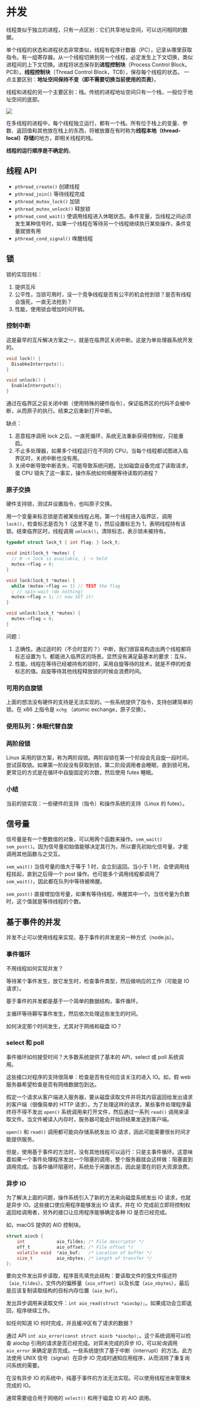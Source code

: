 # 并发

线程类似于独立的进程，只有一点区别：它们共享地址空间，可以访问相同的数据。

单个线程的状态和进程状态非常类似，线程有程序计数器（PC），记录从哪里获取指令。有一组寄存器。从一个线程切换到另一个线程，必定发生上下文切换，类似进程间的上下文切换。进程将状态保存到**进程控制块**（Process Control Block，PCB）。**线程控制块**（Thread Control Block，TCB），保存每个线程的状态。
一点主要区别：**地址空间保持不变（即不需要切换当前使用的页表）**。

线程和进程的另一个主要区别：栈。传统的进程地址空间只有一个栈，一般位于地址空间的底部。

![](process-thread.jpg)

在多线程的进程中，每个线程独立运行，都有一个栈。所有位于栈上的变量、参数、返回值和其他放在栈上的东西，将被放置在有时称为**线程本地（thread-local）存储**的地方，即相关线程的栈。

**线程的运行顺序是不确定的**。

## 线程 API

- `pthread_create()` 创建线程
- `pthread_join()` 等待线程完成
- `pthread_mutex_lock()` 加锁
- `pthread_mutex_unlock()` 释放锁
- `pthread_cond_wait()` 使调用线程进入休眠状态。条件变量，当线程之间必须发生某种信号时，如果一个线程在等待另一个线程继续执行某些操作，条件变量就很有用
- `pthread_cond_signal()` 唤醒线程

## 锁

锁的实现目标：

1. 提供互斥
2. 公平性，当锁可用时，没一个竞争线程是否有公平的机会抢到锁？是否有线程会饿死，一直无法抢到？
3. 性能，使用锁会增加时间开销。

### 控制中断

这是最早的互斥解决方案之一，就是在临界区关闭中断。这是为单处理器系统开发的。

```c
void lock() {
  DisabkeInterrputs();
}

void unlock() {
  EnableInterrputs();
}
```

通过在临界区之前关闭中断（使用特殊的硬件指令），保证临界区的代码不会被中断，从而原子的执行。结束之后重新打开中断。

缺点：

1. 恶意程序调用 lock 之后，一直死循环，系统无法重新获得控制权，只能重启。
2. 不止多处理器，如果多个线程运行在不同的 CPU，当每个线程都试图进入临界区时，关闭中断也没有用。
3. 关闭中断导致中断丢失，可能导致系统问题。比如磁盘设备完成了读取请求，蛋 CPU 错失了这一事实，操作系统如何唤醒等待读取的进程？

### 原子交换

硬件支持锁，测试并设置指令，也叫原子交换。

用一个变量来标志锁是否被某些线程占用。第一个线程进入临界区，调用 `lock()`，检查标志是否为 1（这里不是 1），然后设置标志为 1，表明线程持有该锁。结束临界区时，线程调用 `unlock()`，清除标志，表示锁未被持有。

```c
typedef struct lock_t { int flag; } lock_t;

void init(lock_t *mutex) {
  // 0 -> lock is available, 1 -> held
  mutex->flag = 0;
}

void lock(lock_t *mutex) {
  while (mutex->flag == 1) // TEST the flag
  ; // spin-wait (do nothing)
  mutex->flag = 1; // now SET it!
}

void unlock(lock_t *mutex) {
  mutex->flag = 0;
}
```

问题：

1. 正确性。通过适时的（不合时宜的？）中断，我们很容易构造出两个线程都将标志设置为 1，都能进入临界区的场景。显然没有满足最基本的要求：互斥。
2. 性能。线程在等待已经被持有的锁时，采用自旋等待的技术，就是不停的检查标志的值。自旋等待其他线程释放锁的时候会浪费时间。

### 可用的自旋锁

上面的想法没有硬件的支持是无法实现的。一些系统提供了指令，支持创建简单的锁。在 x86 上指令是 `xchg` （atomic exchange，原子交换）。

### 使用队列：休眠代替自旋

### 两阶段锁

Linux 采用的锁方案，称为两阶段锁。两阶段锁在第一个阶段会先自旋一段时间，尝试获取锁。如果第一阶段没有获取到锁，第二阶段调用者会睡眠，直到锁可用。
更常见的方式是在循环中自旋固定的次数，然后使用 futex 睡眠。

### 小结

当前的锁实现：一些硬件的支持（指令）和操作系统的支持（Linux 的 futex）。

## 信号量

信号量是有一个整数值的对象，可以用两个函数来操作。`sem_wait()` `sem_post()`。因为信号量初始值能够决定其行为，所以要先初始化信号量，才能调用其他函数与之交互。

`sem_wait()` 当信号量的值大于等于 1 时，会立刻返回。当小于 1 时，会使调用线程挂起，直到之后得一个 post 操作。也可能多个调用线程都调用了 `sem_wait()`，因此都在队列中等待被唤醒。

`sem_post()` 直接增加信号量，如果有等待线程，唤醒其中一个。当信号量为负数时，这个值就是等待线程的个数。

## 基于事件的并发

并发不止可以使用线程来实现，基于事件的并发是另一种方式（node.js）。

### 事件循环

不用线程如何实现并发？

等待某个事件发生，放它发生时，检查事件类型，然后做响应的工作（可能是 IO 请求）。

基于事件的并发都是基于一个简单的数据结构，事件循环。

主循环等待耨写事件发生，然后依次处理这些发生的时间。

如何决定那个时间发生，尤其对于网络和磁盘 IO？

### select 和 poll

事件循环如何接受时间？大多数系统提供了基本的 API，select 或 poll 系统调用。

这些接口对程序的支持很简单：检查是否有任何应该关注的进入 IO。如，假 web 服务器希望检查是否有网络数据包到达。

假定一个请求从客户端进入服务器，要从磁盘读取文件并将其内容返回给发出请求的客户端（很像简单的 HTTP 请求）。为了处理这样的请求，某些事件处理程序最终将不得不发出 `open()` 系统调用来打开文件，然后通过一系列 `read()` 调用来读取文件。当文件被读入内存时，服务器可能会开始将结果发送到客户端。

`open()` 和 `read()` 调用都可能向存储系统发出 IO 请求，因此可能需要很长时间才能提供服务。

但是，使用基于事件的方法时，没有其他线程可以运行：只是主事件循环。这意味着如果一个事件处理程序发出一个阻塞的调用，整个服务器就会这样做：阻塞直到调用完成。当事件循环阻塞时，系统处于闲置状态，因此是潜在的巨大资源浪费。

### 异步 IO

为了解决上面的问题，操作系统引入了新的方法来向磁盘系统发出 IO 请求，也就是异步 IO。这些接口使应用程序能够发出 IO 请求，并在 IO 完成前立即将控制权返回给调用者，另外的接口让应用程序能够确定各种 IO 是否已经完成。

如，macOS 提供的 AIO 控制块。

```c
struct aiocb {
    int            aio_fildes; /* File descriptor */
    off_t          aio_offset; /* File offset */
    volatile void  *aio_buf;   /* Location of buffer */
    size_t         aio_nbytes; /* Length of transfer */
};
```

要向文件发出异步读取，程序首先填充此结构：要读取文件的饿文件描述符（`aio_fildes`），文件内的偏移量（`aio_offset`）以及长度（`aio_nbytes`），最后是应该复制读取结构的目标内存位置（`aio_buf`）。

发出异步调用来读取文件：`int aio_read(struct *aiocbp);`。如果成功会立即返回，程序继续工作。

如任何知道 IO 何时完成，并且缓冲区有了请求的数据？

通过 API `int aio_error(const struct aiocb *aiocbp);`。这个系统调用可以检查 aiocbp 引用的请求是否已经完成。对弈未完成的异步 IO，可以轮询调用 `aio_error` 来确定是否完成。一些系统提供了基于中断（interrupt）的方法。此方法使用 UNIX 信号（signal）在异步 IO 完成时通知应用程序，从而消除了重复询问系统的需要。

在没有异步 IO 的系统中，纯基于事件的方法无法实现。可以使用线程池来管理未完成的 IO。

通常需要组合用于网络的 `select()` 和用于磁盘 IO 的 AIO 调用。
